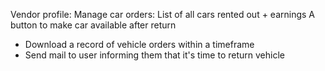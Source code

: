 Vendor profile: 
	Manage car orders: List of all cars rented out + earnings
		A button to make car available after return

* Download a record of vehicle orders within a timeframe
* Send mail to user informing them that it's time to return vehicle
